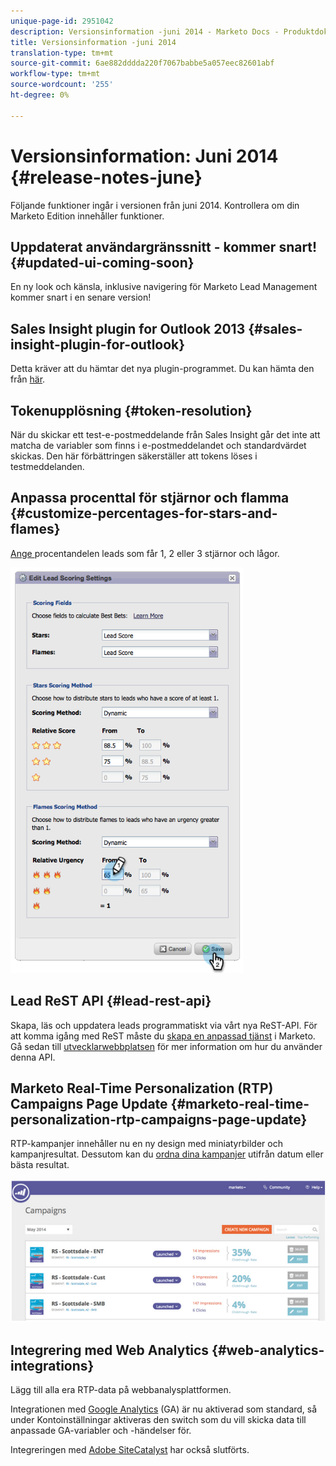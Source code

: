 ```yaml
---
unique-page-id: 2951042
description: Versionsinformation -juni 2014 - Marketo Docs - Produktdokumentation
title: Versionsinformation -juni 2014
translation-type: tm+mt
source-git-commit: 6ae882dddda220f7067babbe5a057eec82601abf
workflow-type: tm+mt
source-wordcount: '255'
ht-degree: 0%

---
```



# Versionsinformation: Juni 2014 {#release-notes-june}

Följande funktioner ingår i versionen från juni 2014. Kontrollera om din Marketo Edition innehåller funktioner.

## Uppdaterat användargränssnitt - kommer snart! {#updated-ui-coming-soon}

En ny look och känsla, inklusive navigering för Marketo Lead Management kommer snart i en senare version!

## Sales Insight plugin for Outlook 2013 {#sales-insight-plugin-for-outlook}

Detta kräver att du hämtar det nya plugin-programmet. Du kan hämta den från [här](../../product-docs/marketo-sales-insight/msi-outlook-plugin/install-the-marketo-email-add-in-for-outlook-with-a-registration-code.md).

## Tokenupplösning {#token-resolution}

När du skickar ett test-e-postmeddelande från Sales Insight går det inte att matcha de variabler som finns i e-postmeddelandet och standardvärdet skickas. Den här förbättringen säkerställer att tokens löses i testmeddelanden.

## Anpassa procenttal för stjärnor och flamma {#customize-percentages-for-stars-and-flames}

[Ange ](../../product-docs/marketo-sales-insight/msi-for-salesforce/features/stars-and-flames/customize-stars-and-flames.md) procentandelen leads som får 1, 2 eller 3 stjärnor och lågor.

![](assets/image2014-9-22-13-3a50-3a31.png)

## Lead ReST API {#lead-rest-api}

Skapa, läs och uppdatera leads programmatiskt via vårt nya ReST-API. För att komma igång med ReST måste du [skapa en anpassad tjänst](../../product-docs/administration/additional-integrations/create-a-custom-service-for-use-with-rest-api.md) i Marketo. Gå sedan till [utvecklarwebbplatsen](https://developers.marketo.com/documentation/rest/) för mer information om hur du använder denna API.

## Marketo Real-Time Personalization (RTP) Campaigns Page Update {#marketo-real-time-personalization-rtp-campaigns-page-update}

RTP-kampanjer innehåller nu en ny design med miniatyrbilder och kampanjresultat. Dessutom kan du [ordna dina kampanjer](../../product-docs/web-personalization/working-with-web-campaigns/sort-web-campaigns-by-latest-or-top-performing.md) utifrån datum eller bästa resultat.

![](assets/image2014-9-22-13-3a50-3a57.png)

## Integrering med Web Analytics {#web-analytics-integrations}

Lägg till alla era RTP-data på webbanalysplattformen.

Integrationen med [Google Analytics](../../product-docs/web-personalization/reporting-for-web-personalization/web-analytics-integrations/integrate-rtp-with-google-analytics.md) (GA) är nu aktiverad som standard, så under Kontoinställningar aktiveras den switch som du vill skicka data till anpassade GA-variabler och -händelser för.

Integreringen med [Adobe SiteCatalyst](../../product-docs/web-personalization/reporting-for-web-personalization/web-analytics-integrations/integrate-with-adobe-analytics.md) har också slutförts.
